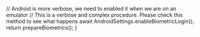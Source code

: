   // Android is more verbose, we need to enabled it when we are on an emulator
  // This is a verbose and complex procedure. Please check this method to see what happens
  await AndroidSettings.enableBiometricLogin();
  return prepareBiometrics();
}
